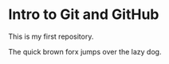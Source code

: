 # Intro to Git and GitHub

This is my first repository. 

The quick brown forx jumps over the lazy dog.